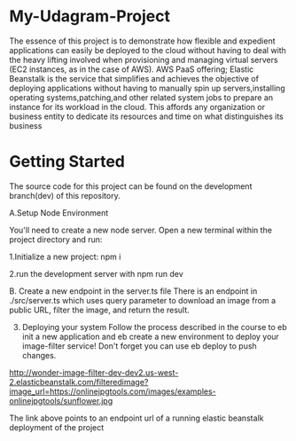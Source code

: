 # My-Udagram-Project

The essence of this project is to demonstrate how flexible and expedient applications can easily be deployed to the cloud without having to deal with the heavy lifting involved when provisioning and managing virtual servers (EC2 instances, as in the case of AWS).
AWS PaaS offering; Elastic Beanstalk is the service that simplifies and achieves the objective of deploying applications without having to manually spin up servers,installing operating systems,patching,and other related system jobs to prepare an instance for its workload in the cloud. This affords any organization or business entity to dedicate its resources and time on what distinguishes its business 

# Getting Started

The source code for this project can be found on the development branch(dev) of this repository. 

A.Setup Node Environment
  
You'll need to create a new node server. Open a new terminal within the project directory and run:

1.Initialize a new project: npm i

2.run the development server with npm run dev


B. Create a new endpoint in the server.ts file
There is an endpoint in ./src/server.ts which uses query parameter to download an image from a public URL, filter the image, and return the result.

3. Deploying your system
Follow the process described in the course to eb init a new application and eb create a new environment to deploy your image-filter service! Don't forget you can use eb deploy to push changes.



http://wonder-image-filter-dev-dev2.us-west-2.elasticbeanstalk.com/filteredimage?image_url=https://onlinejpgtools.com/images/examples-onlinejpgtools/sunflower.jpg

The link above points to an endpoint url of a running elastic beanstalk deployment of the project
